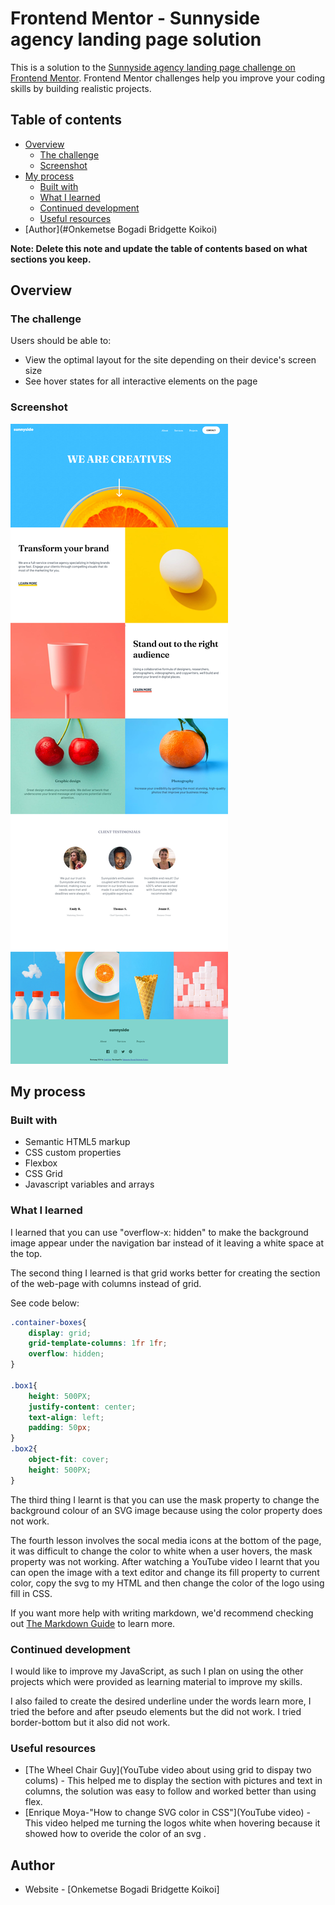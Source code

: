 # Frontend Mentor - Sunnyside agency landing page solution

This is a solution to the [Sunnyside agency landing page challenge on Frontend Mentor](https://www.frontendmentor.io/challenges/sunnyside-agency-landing-page-7yVs3B6ef). Frontend Mentor challenges help you improve your coding skills by building realistic projects.

## Table of contents

- [Overview](#overview)
  - [The challenge](#the-challenge)
  - [Screenshot](#screenshot)
- [My process](#my-process)
  - [Built with](#built-w)
  - [What I learned](#what-i-learned)
  - [Continued development](#continued-development)
  - [Useful resources](#useful-resources)
- [Author](#Onkemetse Bogadi Bridgette Koikoi)


**Note: Delete this note and update the table of contents based on what sections you keep.**

## Overview

### The challenge

Users should be able to:

- View the optimal layout for the site depending on their device's screen size
- See hover states for all interactive elements on the page

### Screenshot

![](./images/Screenshot.png)

## My process

### Built with

- Semantic HTML5 markup
- CSS custom properties
- Flexbox
- CSS Grid
- Javascript variables and arrays

### What I learned

I learned that you can use "overflow-x: hidden" to make the background image appear under the navigation bar instead of it leaving a white space at the top.

The second thing I learned is that grid works better for creating the section of the web-page with columns instead of grid.

See code below:

```css
.container-boxes{
    display: grid;
    grid-template-columns: 1fr 1fr;
    overflow: hidden;
}

.box1{
    height: 500PX;
    justify-content: center;
    text-align: left;
    padding: 50px;
}
.box2{
    object-fit: cover;
    height: 500PX;
}
```

The third thing I learnt is that you can use the mask property to change the background colour of an SVG image because using the color property does not work.

The fourth lesson involves the socal media icons at the bottom of the page, it was difficult to change the color to white when a user hovers, the mask property was not working. After watching a YouTube video I learnt that you can open the image with a text editor and change its fill property to current color, copy the svg to my HTML and then change the color of the logo using fill in CSS.



If you want more help with writing markdown, we'd recommend checking out [The Markdown Guide](https://www.markdownguide.org/) to learn more.

### Continued development

I would like to improve my JavaScript, as such I plan on using the other projects which were provided as learning
material to improve my skills.

I also failed to create the desired underline under the words learn more, I tried the before and after pseudo elements but the did not work. I tried border-bottom but it also did not work.


### Useful resources

- [The Wheel Chair Guy](YouTube video about using grid to dispay two colums) - This helped me to display the section with pictures and text in columns, the solution was easy to follow and worked better than using flex.
- [Enrique Moya-"How to change SVG color in CSS"](YouTube video) - This video helped me turning the logos white when hovering because it showed how to overide the color of an svg .


## Author

- Website - [Onkemetse Bogadi Bridgette Koikoi]





